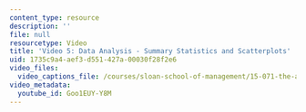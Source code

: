 ```yaml
---
content_type: resource
description: ''
file: null
resourcetype: Video
title: 'Video 5: Data Analysis - Summary Statistics and Scatterplots'
uid: 1735c9a4-aef3-d551-427a-00030f28f2e6
video_files:
  video_captions_file: /courses/sloan-school-of-management/15-071-the-analytics-edge-spring-2017/an-introduction-to-analytics/working-with-data-an-introduction-to-r/video-5-data-analysis-summary-statistics-and-scatterplots/video-5-data-analysis-summary-statistics-and-scatterplots-0/Goo1EUY-Y8M.vtt
video_metadata:
  youtube_id: Goo1EUY-Y8M
---
```

